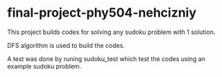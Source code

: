 # final-project-phy504-nehcizniy
This project builds codes for solving any sudoku problem with 1 solution.

DFS algorithm is used to build the codes.

A test was done by runing sudoku_test which test the codes using an example sudoku problem.